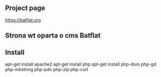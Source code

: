 ## Project page

https://batflat.org

## Strona wt oparta o cms Batflat

## Install

apt-get install apache2
apt-get install php
apt-get install php-dom php-gd php-mbstring php-pdo php-zip php-curl

